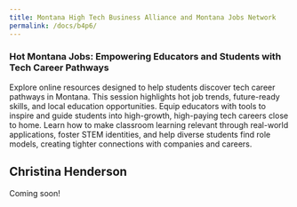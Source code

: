 ```yaml
---
title: Montana High Tech Business Alliance and Montana Jobs Network
permalink: /docs/b4p6/
---
```


### Hot Montana Jobs: Empowering Educators and Students with Tech Career Pathways

Explore online resources designed to help students discover tech career pathways in Montana. This session highlights hot job trends, future-ready skills, and local education opportunities. Equip educators with tools to inspire and guide students into high-growth, high-paying tech careers close to home. Learn how to make classroom learning relevant through real-world applications, foster STEM identities, and help diverse students find role models, creating tighter connections with companies and careers.

## Christina Henderson

Coming soon!